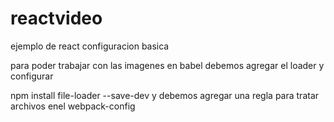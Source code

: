 # reactvideo

ejemplo de react configuracion basica


para poder trabajar con las imagenes en babel debemos agregar el loader y configurar

npm install file-loader --save-dev
y debemos agregar una regla para tratar archivos enel webpack-config
